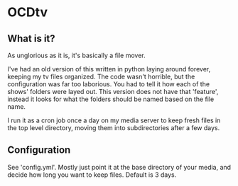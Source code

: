 OCDtv
=====

What is it?
-----------
As unglorious as it is, it's basically a file mover.

I've had an old version of this written in python laying around forever, keeping my tv files organized. The code wasn't horrible, but the configuration was far too laborious. You had to tell it how each of the shows' folders were layed out. This version does not have that 'feature', instead it looks for what the folders should be named based on the file name.

I run it as a cron job once a day on my media server to keep fresh files in the top level directory, moving them into subdirectories after a few days.

Configuration
-------------
See 'config.yml'. Mostly just point it at the base directory of your media, and decide how long you want to keep files. Default is 3 days.
